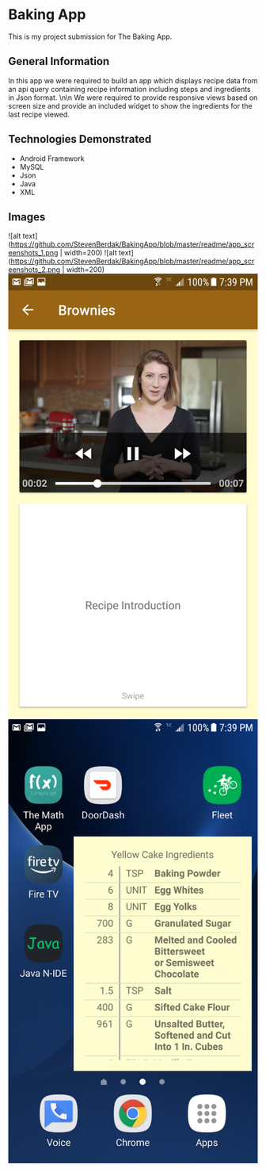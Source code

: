 # Baking App

This is my project submission for The Baking App.

## General Information

In this app we were required to build an app which displays recipe data from an api query containing recipe information including steps and ingredients in Json format.
\n\n
We were required to provide responsive views based on screen size and provide an included widget to show the ingredients for the last recipe viewed.

## Technologies Demonstrated

* Android Framework
* MySQL
* Json
* Java
* XML

## Images


![alt text](https://github.com/StevenBerdak/BakingApp/blob/master/readme/app_screenshots_1.png | width=200) ![alt text](https://github.com/StevenBerdak/BakingApp/blob/master/readme/app_screenshots_2.png | width=200)
![alt text](https://github.com/StevenBerdak/BakingApp/blob/master/readme/app_screenshots_3.png) ![alt text](https://github.com/StevenBerdak/BakingApp/blob/master/readme/app_screenshots_4.png)


